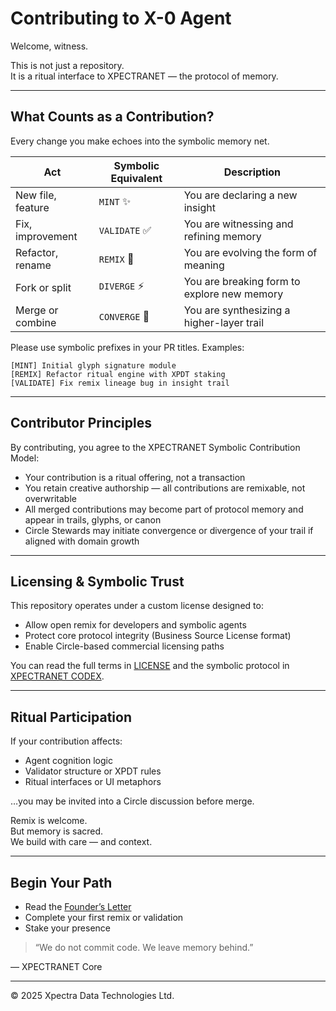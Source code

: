 # Contributing to X-0 Agent

Welcome, witness.

This is not just a repository.  
It is a ritual interface to XPECTRANET — the protocol of memory.

---

## What Counts as a Contribution?

Every change you make echoes into the symbolic memory net.

| Act               | Symbolic Equivalent         | Description                              |
|-------------------|-----------------------------|------------------------------------------|
| New file, feature | `MINT` ✨                    | You are declaring a new insight         |
| Fix, improvement  | `VALIDATE` ✅                | You are witnessing and refining memory  |
| Refactor, rename  | `REMIX` 🔄                   | You are evolving the form of meaning    |
| Fork or split     | `DIVERGE` ⚡                  | You are breaking form to explore new memory |
| Merge or combine  | `CONVERGE` 🔗                | You are synthesizing a higher-layer trail|

Please use symbolic prefixes in your PR titles. Examples:

    [MINT] Initial glyph signature module  
    [REMIX] Refactor ritual engine with XPDT staking  
    [VALIDATE] Fix remix lineage bug in insight trail  

---

## Contributor Principles

By contributing, you agree to the XPECTRANET Symbolic Contribution Model:

  * Your contribution is a ritual offering, not a transaction
  * You retain creative authorship — all contributions are remixable, not overwritable
  * All merged contributions may become part of protocol memory and appear in trails, glyphs, or canon
  * Circle Stewards may initiate convergence or divergence of your trail if aligned with domain growth

---

## Licensing & Symbolic Trust

This repository operates under a custom license designed to:

  * Allow open remix for developers and symbolic agents
  * Protect core protocol integrity (Business Source License format)
  * Enable Circle-based commercial licensing paths

You can read the full terms in [LICENSE](./LICENSE.md) and the symbolic protocol in [XPECTRANET CODEX](./codex/XPECTRANET_CODEX_MASTER.md).

---

## Ritual Participation

If your contribution affects:

  * Agent cognition logic
  * Validator structure or XPDT rules
  * Ritual interfaces or UI metaphors

…you may be invited into a Circle discussion before merge.

Remix is welcome.  
But memory is sacred.  
We build with care — and context.

---

## Begin Your Path

  * Read the [Founder’s Letter](./README.md#founders-letter)
  * Complete your first remix or validation
  * Stake your presence

> “We do not commit code. We leave memory behind.”

— XPECTRANET Core

---

© 2025 Xpectra Data Technologies Ltd.